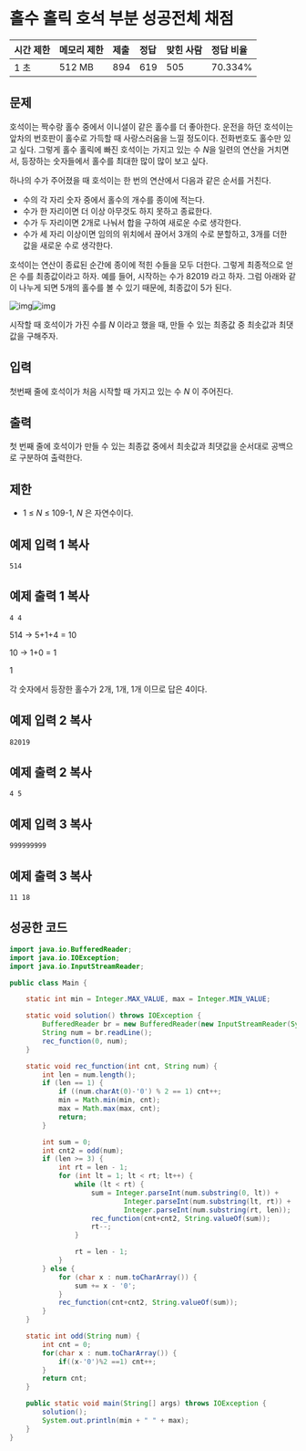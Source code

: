 # 홀수 홀릭 호석 부분 성공전체 채점

| 시간 제한 | 메모리 제한 | 제출 | 정답 | 맞힌 사람 | 정답 비율 |
| :-------- | :---------- | :--- | :--- | :-------- | :-------- |
| 1 초      | 512 MB      | 894  | 619  | 505       | 70.334%   |

## 문제

호석이는 짝수랑 홀수 중에서 이니셜이 같은 홀수를 더 좋아한다. 운전을 하던 호석이는 앞차의 번호판이 홀수로 가득할 때 사랑스러움을 느낄 정도이다. 전화번호도 홀수만 있고 싶다. 그렇게 홀수 홀릭에 빠진 호석이는 가지고 있는 수 *N*을 일련의 연산을 거치면서, 등장하는 숫자들에서 홀수를 최대한 많이 많이 보고 싶다.

하나의 수가 주어졌을 때 호석이는 한 번의 연산에서 다음과 같은 순서를 거친다.

- 수의 각 자리 숫자 중에서 홀수의 개수를 종이에 적는다.
- 수가 한 자리이면 더 이상 아무것도 하지 못하고 종료한다.
- 수가 두 자리이면 2개로 나눠서 합을 구하여 새로운 수로 생각한다.
- 수가 세 자리 이상이면 임의의 위치에서 끊어서 3개의 수로 분할하고, 3개를 더한 값을 새로운 수로 생각한다.

호석이는 연산이 종료된 순간에 종이에 적힌 수들을 모두 더한다. 그렇게 최종적으로 얻은 수를 최종값이라고 하자. 예를 들어, 시작하는 수가 82019 라고 하자. 그럼 아래와 같이 나누게 되면 5개의 홀수를 볼 수 있기 때문에, 최종값이 5가 된다.

![img](https://imgur.com/gallery/a517nMU)![img](https://i.imgur.com/9KTixpv.png)

시작할 때 호석이가 가진 수를 *N* 이라고 했을 때, 만들 수 있는 최종값 중 최솟값과 최댓값을 구해주자.

## 입력

첫번째 줄에 호석이가 처음 시작할 때 가지고 있는 수 *N* 이 주어진다.

## 출력

첫 번째 줄에 호석이가 만들 수 있는 최종값 중에서 최솟값과 최댓값을 순서대로 공백으로 구분하여 출력한다.

## 제한

- 1 ≤ *N* ≤ 109-1, *N* 은 자연수이다.

## 예제 입력 1 복사

```
514
```

## 예제 출력 1 복사

```
4 4
```

514 -> 5+1+4 = 10

10 -> 1+0 = 1

1

각 숫자에서 등장한 홀수가 2개, 1개, 1개 이므로 답은 4이다.

## 예제 입력 2 복사

```
82019
```

## 예제 출력 2 복사

```
4 5
```

## 예제 입력 3 복사

```
999999999
```

## 예제 출력 3 복사

```
11 18
```



## 성공한 코드

~~~java
import java.io.BufferedReader;
import java.io.IOException;
import java.io.InputStreamReader;

public class Main {

    static int min = Integer.MAX_VALUE, max = Integer.MIN_VALUE;

    static void solution() throws IOException {
        BufferedReader br = new BufferedReader(new InputStreamReader(System.in));
        String num = br.readLine();
        rec_function(0, num);
    }

    static void rec_function(int cnt, String num) {
        int len = num.length();
        if (len == 1) {
            if ((num.charAt(0)-'0') % 2 == 1) cnt++;
            min = Math.min(min, cnt);
            max = Math.max(max, cnt);
            return;
        }

        int sum = 0;
        int cnt2 = odd(num);
        if (len >= 3) {
            int rt = len - 1;
            for (int lt = 1; lt < rt; lt++) {
                while (lt < rt) {
                    sum = Integer.parseInt(num.substring(0, lt)) +
                            Integer.parseInt(num.substring(lt, rt)) +
                            Integer.parseInt(num.substring(rt, len));
                    rec_function(cnt+cnt2, String.valueOf(sum));
                    rt--;
                }

                rt = len - 1;
            }
        } else {
            for (char x : num.toCharArray()) {
                sum += x - '0';
            }
            rec_function(cnt+cnt2, String.valueOf(sum));
        }
    }

    static int odd(String num) {
        int cnt = 0;
        for(char x : num.toCharArray()) {
            if((x-'0')%2 ==1) cnt++;
        }
        return cnt;
    }

    public static void main(String[] args) throws IOException {
        solution();
        System.out.println(min + " " + max);
    }
}
~~~

